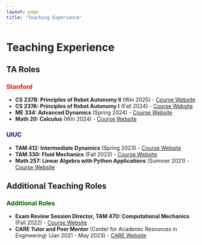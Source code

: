 ```yaml
---
layout: page
title: "Teaching Experience"
---
```


# Teaching Experience

## TA Roles

### <span style="color: red;">Stanford</span>
- **CS 237B: Principles of Robot Autonomy II** (Win 2025) - [Course Website](https://web.stanford.edu/class/cs237b/)
- **CS 237A: Principles of Robot Autonomy I** (Fall 2024) - [Course Website](https://stanfordasl.github.io//PoRA-I/aa274a_aut2425/)
- **ME 334: Advanced Dynamics** (Spring 2024) - [Course Website](https://explorecourses.stanford.edu/search?q=ME+334%3a+Advanced+Dynamics&view=catalog&page=0&filter-coursestatus-Active=on&collapse=&academicYear=20232024)
- **Math 20: Calculus** (Win 2024) - [Course Website](https://explorecourses.stanford.edu/search?q=MATH20&academicYear=20232024)

### <span style="color: darkblue;">UIUC</span>
- **TAM 412: Intermediate Dynamics** (Spring 2023) - [Course Website](https://mechse.illinois.edu/graduate/graduate-course-offerings/tam412)
- **TAM 330: Fluid Mechanics** (Fall 2022) - [Course Website](https://courses.illinois.edu/schedule/2022/fall/TAM/335)
- **Math 257: Linear Algebra with Python Applications** (Summer 2021) - [Course Website](https://netmath.illinois.edu/summer/math-257)

## Additional Teaching Roles
### <span style="color: darkgreen;">Additional Roles</span>
- **Exam Review Session Director, TAM 470: Computational Mechanics** (Fall 2022) - [Course Website](https://courses.illinois.edu/schedule/2022/fall/TAM/470)
- **CARE Tutor and Peer Mentor** (Center for Academic Resources in Engineering) (Jan 2021 - May 2023) - [CARE Website](https://care.grainger.illinois.edu/)


